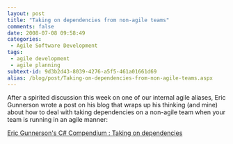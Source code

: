 ```yaml
---
layout: post
title: "Taking on dependencies from non-agile teams"
comments: false
date: 2008-07-08 09:58:49
categories:
 - Agile Software Development
tags:
 - agile development
 - agile planning
subtext-id: 9d3b2d43-8039-4276-a5f5-461a01661d69
alias: /blog/post/Taking-on-dependencies-from-non-agile-teams.aspx
---
```



After a spirited discussion this week on one of our internal agile aliases, Eric Gunnerson wrote a post on his blog that wraps up his thinking (and mine) about how to deal with taking dependencies on a non-agile team when your team is running in an agile manner: 

[Eric Gunnerson's C# Compendium : Taking on dependencies](http://blogs.msdn.com/ericgu/archive/2008/07/08/taking-on-dependencies.aspx)
